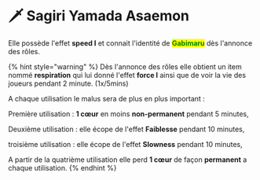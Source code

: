 # 🗡 Sagiri Yamada Asaemon

Elle possède l'effet **speed I** et connait l'identité de <mark style="color:green;">**Gabimaru**</mark> dès l'annonce des rôles.

{% hint style="warning" %}
Dès l'annonce des rôles elle obtient un item nommé **respiration** qui lui donné l'effet **force I** ainsi que de voir la vie des joueurs pendant 2 minute. (1x/5mins)

A chaque utilisation le malus sera de plus en plus important :&#x20;

Première utilisation : **1 cœur** en moins **non-permanent** pendant 5 minutes,

Deuxième utilisation : elle écope de l'effet **Faiblesse** pendant 10 minutes,

troisième utilisation : elle écope de l'effet  **Slowness** pendant 10 minutes,

A partir de la quatrième utilisation elle perd **1 cœur** de façon **permanent** a chaque utilisation.
{% endhint %}

<figure><img src="../../../../../.gitbook/assets/anime-hells-paradise.gif" alt=""><figcaption></figcaption></figure>
